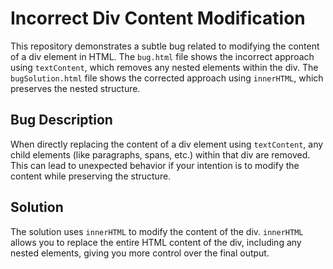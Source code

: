 # Incorrect Div Content Modification
This repository demonstrates a subtle bug related to modifying the content of a div element in HTML.  The `bug.html` file shows the incorrect approach using `textContent`, which removes any nested elements within the div. The `bugSolution.html` file shows the corrected approach using `innerHTML`, which preserves the nested structure.

## Bug Description
When directly replacing the content of a div element using `textContent`, any child elements (like paragraphs, spans, etc.) within that div are removed. This can lead to unexpected behavior if your intention is to modify the content while preserving the structure.

## Solution
The solution uses `innerHTML` to modify the content of the div. `innerHTML` allows you to replace the entire HTML content of the div, including any nested elements, giving you more control over the final output.
